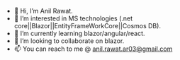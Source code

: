 - 👋 Hi, I’m Anil Rawat.
- 👀 I’m interested in MS technologies (.net core||Blazor||EntityFrameWorkCore||Cosmos DB).
- 🌱 I’m currently learning blazor/angular/react.
- 💞️ I’m looking to collaborate on blazor.
- 📫 You can reach to me @ anil.rawat.ar03@gmail.com
<!---
AnilRawat03/AnilRawat03 is a ✨ special ✨ repository because its `README.md` (this file) appears on your GitHub profile.
You can click the Preview link to take a look at your changes.
--->
